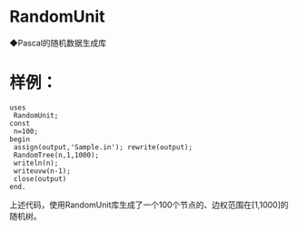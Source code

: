 # RandomUnit
◆Pascal的随机数据生成库

# 样例：

```
uses
 RandomUnit;
const
 n=100;
begin
 assign(output,'Sample.in'); rewrite(output);
 RandomTree(n,1,1000);
 writeln(n);
 writeuvw(n-1);
 close(output)
end.
```

上述代码，使用RandomUnit库生成了一个100个节点的、边权范围在[1,1000]的随机树。
